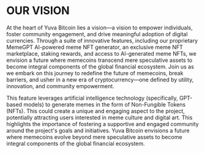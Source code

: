 # OUR VISION

At the heart of Yuva Bitcoin lies a vision—a vision to empower individuals, foster community engagement, and drive meaningful adoption of digital currencies. Through a suite of innovative features, including our proprietary MemeGPT AI-powered meme NFT generator, an exclusive meme NFT marketplace, staking rewards, and access to AI-generated meme NFTs, we envision a future where memecoins transcend mere speculative assets to become integral components of the global financial ecosystem. Join us as we embark on this journey to redefine the future of memecoins, break barriers, and usher in a new era of cryptocurrency—one defined by utility, innovation, and community empowerment.

This feature leverages artificial intelligence technology (specifically, GPT-based models) to generate memes in the form of Non-Fungible Tokens (NFTs). This could create a unique and engaging aspect to the project, potentially attracting users interested in meme culture and digital art. This highlights the importance of fostering a supportive and engaged community around the project's goals and initiatives. Yuva Bitcoin envisions a future where memecoins evolve beyond mere speculative assets to become integral components of the global financial ecosystem.
